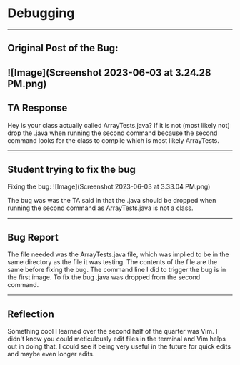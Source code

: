 # Debugging
---
## Original Post of the Bug:
![Image](Screenshot 2023-06-03 at 3.24.28 PM.png)
---
## TA Response

Hey is your class actually called ArrayTests.java? If it is not (most likely not) drop the .java when running the second command because the second command looks for the class to compile which is most likely ArrayTests.

---

## Student trying to fix the bug

Fixing the bug:
![Image](Screenshot 2023-06-03 at 3.33.04 PM.png)

The bug was was the TA said in that the .java should be dropped when running the second command as ArrayTests.java is not a class.

---
## Bug Report

The file needed was the ArrayTests.java file, which was implied to be in the same directory as the file it was testing. The contents of the file are the same before fixing the bug. The command line I did to trigger the bug is in the first image. To fix the bug .java was dropped from the second command.

---
## Reflection 
Something cool I learned over the second half of the quarter was Vim. I didn't know you could meticulously edit files in the terminal and Vim helps out in doing that. I could see it being very useful in the future for quick edits and maybe even longer edits.  

